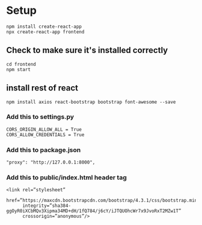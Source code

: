 # Setup

```
npm install create-react-app
npx create-react-app frontend
```

## Check to make sure it's installed correctly
```
cd frontend
npm start
```

## install rest of react
`npm install axios react-bootstrap bootstrap font-awesome --save`

### Add this to settings.py
```
CORS_ORIGIN_ALLOW_ALL = True
CORS_ALLOW_CREDENTIALS = True
```
### Add this to package.json
`"proxy": "http://127.0.0.1:8000",`

### Add this to public/index.html header tag
```angular2html
<link rel=”stylesheet” 
      href=”https://maxcdn.bootstrapcdn.com/bootstrap/4.3.1/css/bootstrap.min.css" 
      integrity=”sha384-ggOyR0iXCbMQv3Xipma34MD+dH/1fQ784/j6cY/iJTQUOhcWr7x9JvoRxT2MZw1T” 
      crossorigin=”anonymous”/>
```